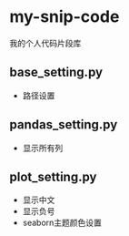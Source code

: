 # my-snip-code
我的个人代码片段库

## base_setting.py

- 路径设置



## pandas_setting.py

- 显示所有列



## plot_setting.py

- 显示中文
- 显示负号
- seaborn主题颜色设置

